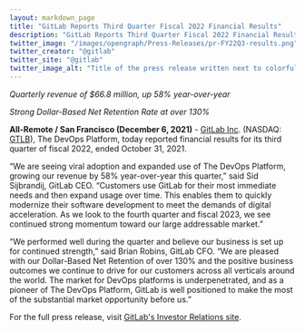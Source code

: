 ```yaml
---
layout: markdown_page
title: "GitLab Reports Third Quarter Fiscal 2022 Financial Results"
description: "GitLab Reports Third Quarter Fiscal 2022 Financial Results"
twitter_image: "/images/opengraph/Press-Releases/pr-FY22Q3-results.png"
twitter_creator: "@gitlab"
twitter_site: "@gitlab"
twitter_image_alt: "Title of the press release written next to colorful graphic of shapes"
---
```

_Quarterly revenue of $66.8 million, up 58% year-over-year_

_Strong Dollar-Based Net Retention Rate at over 130%_

**All-Remote / San Francisco (December 6, 2021)** - [GitLab Inc](https://about.gitlab.com/). (NASDAQ: [GTLB](https://www.nasdaq.com/market-activity/stocks/gtlb)), The DevOps Platform, today reported financial results for its third quarter of fiscal 2022, ended October 31, 2021.

“We are seeing viral adoption and expanded use of The DevOps Platform, growing our revenue by 58% year-over-year this quarter,” said Sid Sijbrandij, GitLab CEO. “Customers use GitLab for their most immediate needs and then expand usage over time. This enables them to quickly modernize their software development to meet the demands of digital acceleration. As we look to the fourth quarter and fiscal 2023, we see continued strong momentum toward our large addressable market.”

“We performed well during the quarter and believe our business is set up for continued strength,” said Brian Robins, GitLab CFO. “We are pleased with our Dollar-Based Net Retention of over 130% and the positive business outcomes we continue to drive for our customers across all verticals around the world. The market for DevOps platforms is underpenetrated, and as a pioneer of The DevOps Platform, GitLab is well positioned to make the most of the substantial market opportunity before us.”

For the full press release, visit [GitLab's Investor Relations site](https://ir.gitlab.com/news-releases/news-release-details/gitlab-reports-third-quarter-fiscal-2022-financial-results). 
